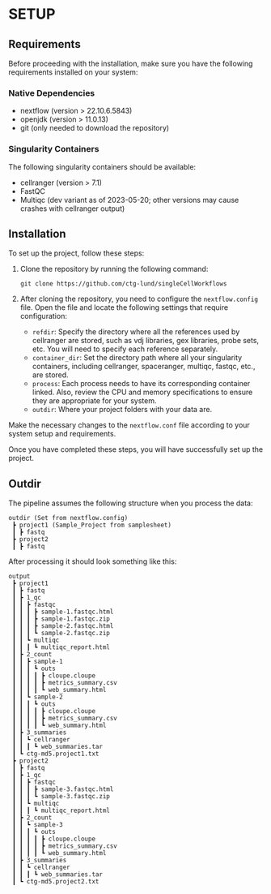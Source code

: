 # SETUP

## Requirements
Before proceeding with the installation, make sure you have the following requirements installed on your system:

### Native Dependencies
* nextflow (version > 22.10.6.5843)
* openjdk (version > 11.0.13)
* git (only needed to download the repository)

### Singularity Containers
The following singularity containers should be available:

* cellranger (version > 7.1)
* FastQC
* Multiqc (dev variant as of 2023-05-20; other versions may cause crashes with cellranger output)

## Installation
To set up the project, follow these steps:

1. Clone the repository by running the following command:
   ```
   git clone https://github.com/ctg-lund/singleCellWorkflows
   ```

2. After cloning the repository, you need to configure the `nextflow.config` file. Open the file and locate the following settings that require configuration:

   * `refdir`: Specify the directory where all the references used by cellranger are stored, such as vdj libraries, gex libraries, probe sets, etc. You will need to specify each reference separately.
   * `container_dir`: Set the directory path where all your singularity containers, including cellranger, spaceranger, multiqc, fastqc, etc., are stored.
   * `process`: Each process needs to have its corresponding container linked. Also, review the CPU and memory specifications to ensure they are appropriate for your system.
   * `outdir`: Where your project folders with your data are.

Make the necessary changes to the `nextflow.conf` file according to your system setup and requirements.

Once you have completed these steps, you will have successfully set up the project.

## Outdir
The pipeline assumes the following structure when you process the data:
```
outdir (Set from nextflow.config)
 ┣ project1 (Sample_Project from samplesheet)
 ┃ ┣ fastq
 ┣ project2
 ┃ ┣ fastq
```
After processing it should look something like this:
```
output
 ┣ project1
 ┃ ┣ fastq
 ┃ ┣ 1_qc
 ┃ ┃ ┣ fastqc
 ┃ ┃ ┃ ┣ sample-1.fastqc.html
 ┃ ┃ ┃ ┣ sample-1.fastqc.zip
 ┃ ┃ ┃ ┣ sample-2.fastqc.html
 ┃ ┃ ┃ ┗ sample-2.fastqc.zip
 ┃ ┃ ┗ multiqc
 ┃ ┃ ┃ ┗ multiqc_report.html
 ┃ ┣ 2_count
 ┃ ┃ ┣ sample-1
 ┃ ┃ ┃ ┗ outs
 ┃ ┃ ┃ ┃ ┣ cloupe.cloupe
 ┃ ┃ ┃ ┃ ┣ metrics_summary.csv
 ┃ ┃ ┃ ┃ ┗ web_summary.html
 ┃ ┃ ┗ sample-2
 ┃ ┃ ┃ ┗ outs
 ┃ ┃ ┃ ┃ ┣ cloupe.cloupe
 ┃ ┃ ┃ ┃ ┣ metrics_summary.csv
 ┃ ┃ ┃ ┃ ┗ web_summary.html
 ┃ ┣ 3_summaries
 ┃ ┃ ┗ cellranger
 ┃ ┃ ┃ ┗ web_summaries.tar
 ┃ ┗ ctg-md5.project1.txt
 ┣ project2
 ┃ ┣ fastq
 ┃ ┣ 1_qc
 ┃ ┃ ┣ fastqc
 ┃ ┃ ┃ ┣ sample-3.fastqc.html
 ┃ ┃ ┃ ┗ sample-3.fastqc.zip
 ┃ ┃ ┗ multiqc
 ┃ ┃ ┃ ┗ multiqc_report.html
 ┃ ┣ 2_count
 ┃ ┃ ┗ sample-3
 ┃ ┃ ┃ ┗ outs
 ┃ ┃ ┃ ┃ ┣ cloupe.cloupe
 ┃ ┃ ┃ ┃ ┣ metrics_summary.csv
 ┃ ┃ ┃ ┃ ┗ web_summary.html
 ┃ ┣ 3_summaries
 ┃ ┃ ┗ cellranger
 ┃ ┃ ┃ ┗ web_summaries.tar
 ┃ ┗ ctg-md5.project2.txt
```

